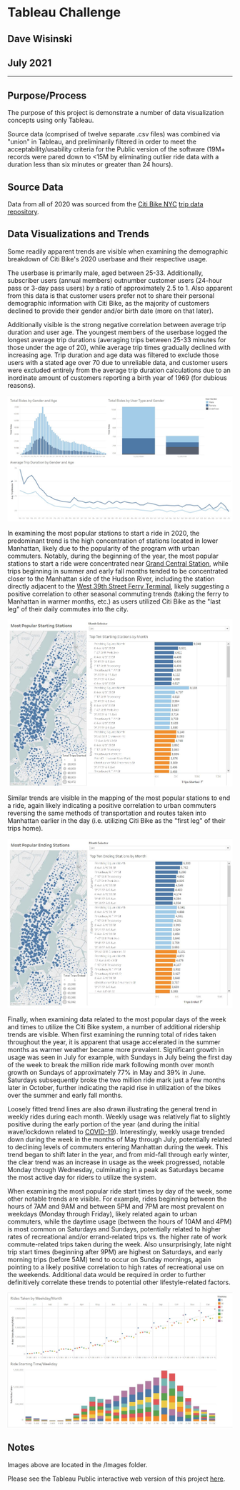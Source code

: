 # Tableau Challenge
Dave Wisinski
----
July 2021
----
----

## Purpose/Process

The purpose of this project is demonstrate a number of data visualization concepts using only Tableau.

Source data (comprised of twelve separate .csv files) was combined via "union" in Tableau, and preliminarily filtered in order to meet the acceptability/usability criteria for the Public version of the software (19M+ records were pared down to <15M by eliminating outlier ride data with a duration less than six minutes or greater than 24 hours).

## Source Data

Data from all of 2020 was sourced from the [Citi Bike NYC](https://www.citibikenyc.com/system-data) [trip data repository](https://s3.amazonaws.com/tripdata/index.html).

## Data Visualizations and Trends

Some readily apparent trends are visible when examining the demographic breakdown of Citi Bike's 2020 userbase and their respective usage.

The userbase is primarily male, aged between 25-33. Additionally, subscriber users (annual members) outnumber customer users (24-hour pass or 3-day pass users) by a ratio of approximately 2.5 to 1. Also apparent from this data is that customer users prefer not to share their personal demographic information with Citi Bike, as the majority of customers declined to provide their gender and/or birth date (more on that later).

Additionally visible is the strong negative correlation between average trip duration and user age. The youngest members of the userbase logged the longest average trip durations (averaging trips between 25-33 minutes for those under the age of 20), while average trip times gradually declined with increasing age. Trip duration and age data was filtered to exclude those users with a stated age over 70 due to unreliable data, and customer users were excluded entirely from the average trip duration calculations due to an inordinate amount of customers reporting a birth year of 1969 (for dubious reasons).

![User-Demographics](Images/User_Demographics_Dashboard.JPG)

In examining the most popular stations to start a ride in 2020, the predominant trend is the high concentration of stations located in lower Manhattan, likely due to the popularity of the program with urban commuters. Notably, during the beginning of the year, the most popular stations to start a ride were concentrated near [Grand Central Station](https://www.citibikenyc.com/attractions/grand-central), while trips beginning in summer and early fall months tended to be concentrated closer to the Manhattan side of the Hudson River, including the station directly adjacent to the [West 39th Street Ferry Terminal](https://goo.gl/maps/xLeeCPdBdcW68NW48), likely suggesting a positive correlation to other seasonal commuting trends (taking the ferry to Manhattan in warmer months, etc.) as users utilized Citi Bike as the "last leg" of their daily commutes into the city.

![Starting-Stations](Images/Starting_Stations_Dashboard.JPG)

Similar trends are visible in the mapping of the most popular stations to end a ride, again likely indicating a positive correlation to urban commuters reversing the same methods of transportation and routes taken into Manhattan earlier in the day (i.e. utilizing Citi Bike as the "first leg" of their trips home).

![Ending-Stations](Images/Ending_Stations_Dashboard.JPG)

Finally, when examining data related to the most popular days of the week and times to utilize the Citi Bike system, a number of additional ridership trends are visible. When first examining the running total of rides taken throughout the year, it is apparent that usage accelerated in the summer months as warmer weather became more prevalent. Significant growth in usage was seen in July for example, with Sundays in July being the first day of the week to break the million ride mark following month over month growth on Sundays of approximately 77% in May and 39% in June. Saturdays subsequently broke the two million ride mark just a few months later in October, further indicating the rapid rise in utilization of the bikes over the summer and early fall months.

Loosely fitted trend lines are also drawn illustrating the general trend in weekly rides during each month. Weekly usage was relatively flat to slightly positive during the early portion of the year (and during the initial wave/lockdown related to [COVID-19](https://en.wikipedia.org/wiki/COVID-19_pandemic_in_New_York_City)). Interestingly, weekly usage trended down during the week in the months of May through July, potentially related to declining levels of commuters entering Manhattan during the week. This trend began to shift later in the year, and from mid-fall through early winter, the clear trend was an increase in usage as the week progressed, notable Monday through Wednesday, culminating in a peak as Saturdays became the most active day for riders to utilize the system.

When examining the most popular ride start times by day of the week, some other notable trends are visible. For example, rides beginning between the hours of 7AM and 9AM and between 5PM and 7PM are most prevalent on weekdays (Monday through Friday), likely related again to urban commuters, while the daytime usage (between the hours of 10AM and 4PM) is most common on Saturdays and Sundays, potentially related to higher rates of recreational and/or errand-related trips vs. the higher rate of work commute-related trips taken during the week. Also unsurprisingly, late night trip start times (beginning after 9PM) are highest on Saturdays, and early morning  trips (before 5AM) tend to occur on Sunday mornings, again pointing to a likely positive correlation to high rates of recreational use on the weekends. Additional data would be required in order to further definitively correlate these trends to potential other lifestyle-related factors.

![Day-Time-Trends](Images/Day_Time_Trends_Dashboard.JPG)

## Notes

Images above are located in the /Images folder.

Please see the Tableau Public interactive web version of this project [here](https://public.tableau.com/app/profile/david.wisinski/viz/CitibikeProject_16259768148620/CitibikeNYC2020).
